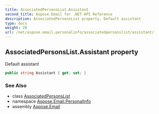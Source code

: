 ```yaml
---
title: AssociatedPersonsList.Assistant
second_title: Aspose.Email for .NET API Reference
description: AssociatedPersonsList property. Default assistant
type: docs
weight: 20
url: /net/aspose.email.personalinfo/associatedpersonslist/assistant/
---
```

## AssociatedPersonsList.Assistant property

Default assistant

```csharp
public string Assistant { get; set; }
```

### See Also

* class [AssociatedPersonsList](../)
* namespace [Aspose.Email.PersonalInfo](../../associatedpersonslist/)
* assembly [Aspose.Email](../../../)


